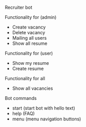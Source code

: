 Recruiter bot

Functionality for (admin)
- Create vacancy
- Delete vacancy
- Mailing all users
- Show all resume

Functionality for (user)
- Show my resume
- Create resume

Functionality for all
- Show all vacancies


Bot commands
- start (start bot with hello text)
- help (FAQ)
- menu (menu navigation buttons)
